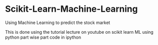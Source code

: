 # Scikit-Learn-Machine-Learning
Using Machine Learning to predict the stock market 

This is done using the tutorial lecture on youtube on scikit learn ML using python
part wise part code in ipython
